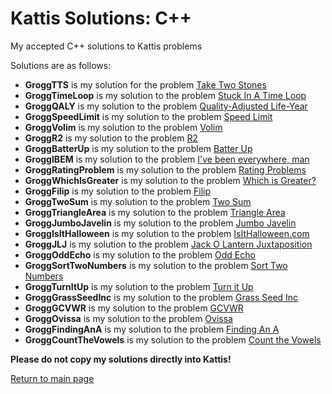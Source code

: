 # Kattis Solutions: C++

My accepted C++ solutions to Kattis problems <br>

Solutions are as follows: <br>
* **GroggTTS** is my solution for the problem [Take Two Stones](https://open.kattis.com/problems/twostones) <br>
* **GroggTimeLoop** is my solution to the problem [Stuck In A Time Loop](https://open.kattis.com/problems/timeloop) <br>
* **GroggQALY** is my solution to the problem [Quality-Adjusted Life-Year](https://open.kattis.com/problems/qaly) <br>
* **GroggSpeedLimit** is my solution to the problem [Speed Limit](https://open.kattis.com/problems/speedlimit) <br>
* **GroggVolim** is my solution to the problem [Volim](https://open.kattis.com/problems/volim) <br>
* **GroggR2** is my solution to the problem [R2](https://open.kattis.com/problems/r2) <br>
* **GroggBatterUp** is my solution to the problem [Batter Up](https://open.kattis.com/problems/batterup) <br>
* **GroggIBEM** is my solution to the problem [I've been everywhere, man](https://open.kattis.com/problems/everywhere) <br>
* **GroggRatingProblem** is my solution to the problem [Rating Problems](https://open.kattis.com/problems/ratingproblems) <br>
* **GroggWhichIsGreater** is my solution to the problem [Which is Greater?](https://open.kattis.com/problems/whichisgreater) <br>
* **GroggFilip** is my solution to the problem [Filip](https://open.kattis.com/problems/filip) <br>
* **GroggTwoSum** is my solution to the problem [Two Sum](https://open.kattis.com/problems/twosum) <br>
* **GroggTriangleArea** is my solution to the problem [Triangle Area](https://open.kattis.com/problems/triarea) <br>
* **GroggJumboJavelin** is my solution to the problem [Jumbo Javelin](https://open.kattis.com/problems/jumbojavelin) <br>
* **GroggIsItHalloween** is my solution to the problem [IsItHalloween.com](https://open.kattis.com/problems/isithalloween) <br>
* **GroggJLJ** is my solution to the problem [Jack O Lantern Juxtaposition](https://open.kattis.com/problems/jackolanternjuxtaposition) <br>
* **GroggOddEcho** is my solution to the problem [Odd Echo](https://open.kattis.com/problems/oddecho) <br>
* **GroggSortTwoNumbers** is my solution to the problem [Sort Two Numbers](https://open.kattis.com/problems/sorttwonumbers) <br>
* **GroggTurnItUp** is my solution to the problem [Turn it Up](https://open.kattis.com/problems/skruop) <br>
* **GroggGrassSeedInc** is my solution to the problem [Grass Seed Inc](https://open.kattis.com/problems/grassseed) <br>
* **GroggGCVWR** is my solution to the problem [GCVWR](https://open.kattis.com/problems/gcvwr) <br>
* **GroggOvissa** is my solution to the problem [Ovissa](https://open.kattis.com/problems/ovissa) <br>
* **GroggFindingAnA** is my solution to the problem [Finding An A](https://open.kattis.com/problems/findingana) <br>
* **GroggCountTheVowels** is my solution to the problem [Count the Vowels](https://open.kattis.com/problems/countthevowels) <br>

**Please do not copy my solutions directly into Kattis!** <br>

[Return to main page](https://github.com/ngrogg/kattis-solutions/tree/master)
